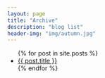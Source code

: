 ```yaml
---
layout: page
title: "Archive"
description: "blog list"
header-img: "img/autumn.jpg"
---
```



<div class="container">
  <div id="article">
  <ul class="posts">
    {% for post in site.posts %}
    <li><a href="{{ site.baseurl }}{{ post.url }}">{{ post.title }}</a></li>
    {% endfor %}
  </ul>
</div>
